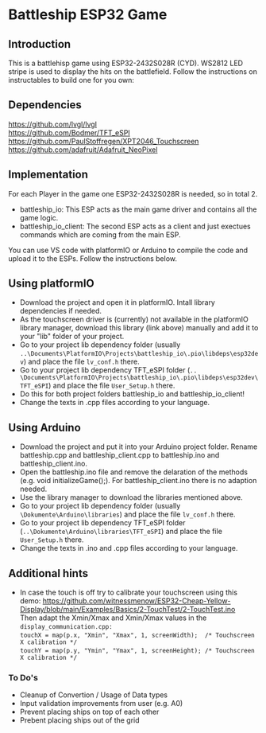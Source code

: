 # Battleship ESP32 Game

## Introduction
This is a battlehisp game using ESP32-2432S028R (CYD).  WS2812 LED stripe is used to display the hits on the battlefield.
Follow the instructions on instructables to build one for you own:

## Dependencies
https://github.com/lvgl/lvgl <br>
https://github.com/Bodmer/TFT_eSPI <br>
https://github.com/PaulStoffregen/XPT2046_Touchscreen <br>
https://github.com/adafruit/Adafruit_NeoPixel <br>

## Implementation
For each Player in the game one ESP32-2432S028R is needed, so in total 2.<br>
- battleship_io: This ESP acts as the main game driver and contains all the game logic. 
- battleship_io_client: The second ESP acts as a client and just exectues commands which are coming from the main ESP.

You can use VS code with platformIO or Arduino to compile the code and upload it to the ESPs. Follow the instructions below.

## Using platformIO
- Download the project and open it in platformIO. Intall library dependencies if needed. 
- As the touchscreen driver is (currently) not available in the platformIO library manager, download this library (link above) manually and add it to your "lib" folder of your project.
- Go to your project lib dependency folder (usually `..\Documents\PlatformIO\Projects\battleship_io\.pio\libdeps\esp32dev`) and place the file `lv_conf.h` there.
- Go to your project lib dependency TFT_eSPI folder (`.. \Documents\PlatformIO\Projects\battleship_io\.pio\libdeps\esp32dev\TFT_eSPI`) and place the file `User_Setup.h` there.
- Do this for both project folders battleship_io and battleship_io_client!
- Change the texts in .cpp files according to your language.

## Using Arduino
- Download the project and put it into your Arduino project folder. Rename battleship.cpp and battleship_client.cpp to battleship.ino and battleship_client.ino.
- Open the battleship.ino file and remove the delaration of the methods (e.g. void initializeGame();). For battleship_client.ino there is no adaption needed.
- Use the library manager to download the libraries mentioned above.
- Go to your project lib dependency folder (usually `\Dokumente\Arduino\libraries`) and place the file `lv_conf.h` there.
- Go to your project lib dependency TFT_eSPI folder (`..\Dokumente\Arduino\libraries\TFT_eSPI`) and place the file `User_Setup.h` there.
- Change the texts in .ino and .cpp files according to your language.

## Additional hints
- In case the touch is off try to calibrate your touchscreen using this demo: https://github.com/witnessmenow/ESP32-Cheap-Yellow-Display/blob/main/Examples/Basics/2-TouchTest/2-TouchTest.ino <br> Then adapt the Xmin/Xmax and Xmin/Xmax values in the `display_communication.cpp:` <br> `touchX = map(p.x, "Xmin", "Xmax", 1, screenWidth);  /* Touchscreen X calibration */`<br> 
    `touchY = map(p.y, "Ymin", "Ymax", 1, screenHeight); /* Touchscreen X calibration */`

### To Do's
- Cleanup of Convertion / Usage of Data types 
- Input validation improvements from user (e.g. A0)
- Prevent placing ships on top of each other
- Prebent placing ships out of the grid

